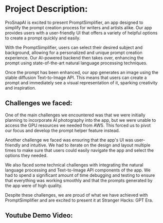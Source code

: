 # Project Description:

ProSnapAI is excited to present PromptSimplifier, an app designed to simplify the prompt creation process for writers and artists alike. Our app provides users with a user-friendly UI that offers a variety of helpful options to create a prompt quickly and easily.

With the PromptSimplifier, users can select their desired subject and background, allowing for a personalized and unique prompt creation experience. Our AI-powered backend then takes over, enhancing the prompt using state-of-the-art natural language processing techniques.

Once the prompt has been enhanced, our app generates an image using the stable diffusion Text-to-Image API. This means that users can create a prompt and immediately see a visual representation of it, sparking creativity and inspiration.

## Challenges we faced: 

One of the main challenges we encountered was that we were initially planning to incorporate AI photography into the app, but we were unable to access the GPU resources we needed from AWS. This forced us to pivot our focus and develop the prompt helper feature instead.

Another challenge we faced was ensuring that the app's UI was user-friendly and intuitive. We had to iterate on the design and layout multiple times to make sure that users could easily navigate the app and select the options they needed.

We also faced some technical challenges with integrating the natural language processing and Text-to-Image API components of the app. We had to spend a significant amount of time debugging and testing to ensure that everything was working smoothly and that the prompts generated by the app were of high quality.

Despite these challenges, we are proud of what we have achieved with PromptSimplifier and are excited to present it at Stranger Hacks: GPT Era.

## Youtube Demo Video:
